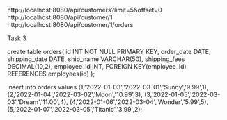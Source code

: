 http://localhost:8080/api/customers?limit=5&offset=0
http://localhost:8080/api/customer/1
http://localhost:8080/api/customer/1/orders


Task 3

create table orders( id INT NOT NULL PRIMARY KEY, order_date DATE, shipping_date DATE, ship_name VARCHAR(50), shipping_fees DECIMAL(10,2), employee_id INT, FOREIGN KEY(employee_id) REFERENCES employees(id) );

 insert into orders values (1,'2022-01-03','2022-03-01','Sunny','9.99',1), (2,'2022-01-04','2022-03-02','Moon','10.99',3), (3,'2022-01-05','2022-03-03','Dream','11.00',4), (4,'2022-01-06','2022-03-04','Wonder','5.99',5), (5,'2022-01-07','2022-03-05','Titanic','3.99',2);
